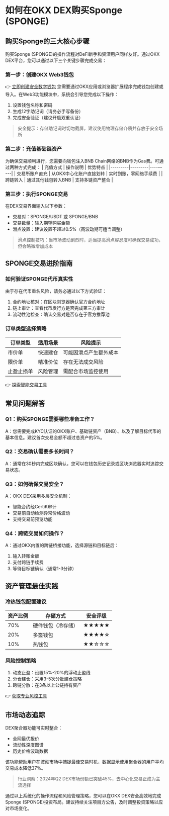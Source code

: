 # 如何在OKX DEX购买Sponge (SPONGE)

## 购买Sponge的三大核心步骤
购买Sponge (SPONGE)的操作流程对DeFi新手和资深用户同样友好。通过OKX DEX平台，您可以通过以下三个关键步骤完成交易：

### 第一步：创建OKX Web3钱包
👉 [立即创建安全数字钱包](https://bit.ly/okx_welcome)
您需要通过OKX应用或浏览器扩展程序完成钱包创建或导入。在Web3功能模块中，系统会引导您完成以下操作：
1. 设置钱包名称和密码
2. 生成12字助记词（请务必手写备份）
3. 完成安全验证（建议开启双重认证）

> 安全提示：存储助记词时切勿截屏，建议使用物理存储介质并存放于安全场所

### 第二步：充值基础链资产
为确保交易顺利进行，您需要向钱包注入BNB Chain网络的BNB作为Gas费。可通过两种方式完成：
| 充值方式 | 操作说明 | 优势特点 |
|---------|---------|---------|
| 交易所账户直充 | 从OKX中心化账户直接划转 | 实时到账，零网络手续费 |
| 跨链转入 | 通过其他钱包转入BNB | 支持多链资产整合 |

### 第三步：执行SPONGE交易
在DEX交易界面输入以下参数：
- 交易对：SPONGE/USDT 或 SPONGE/BNB
- 交易数量：输入期望购买金额
- 滑点设置：建议设置不超过0.5%（高波动期可适当调整）

> 滑点控制技巧：当市场波动剧烈时，适当提高滑点容忍度可确保交易成功，但会略微增加成本

## SPONGE交易进阶指南

### 如何验证SPONGE代币真实性
由于存在代币重名风险，请务必通过以下方式验证：
1. 合约地址核对：在区块浏览器确认官方合约地址
2. 链上审计：查看代币发行方是否完成第三方审计
3. 流动性池检查：确认交易对是否存在于官方推荐池

### 订单类型选择策略
| 订单类型 | 适用场景 | 风险提示 |
|---------|---------|---------|
| 市价单 | 快速建仓 | 可能因滑点产生额外成本 |
| 限价单 | 精准价位 | 存在无法成交风险 |
| 止盈止损单 | 风险管理 | 需配合市场监控使用 |

👉 [探索智能交易工具](https://bit.ly/okx_welcome)

## 常见问题解答

### Q1：购买SPONGE需要哪些准备工作？
A：您需要完成KYC认证的OKX账户、基础链资产（BNB）、以及了解目标代币的基本信息。建议首次交易金额不超过总资产的5%。

### Q2：交易确认需要多长时间？
A：通常在30秒内完成区块确认，您可以在钱包历史记录或区块浏览器实时追踪交易状态。

### Q3：如何确保交易安全？
A：OKX DEX采用多层安全机制：
- 智能合约经CertiK审计
- 交易前自动检测异常价格波动
- 支持交易前预览功能

### Q4：跨链交易如何操作？
A：通过OKX内置的跨链桥接功能，选择源链和目标链后：
1. 输入转账金额
2. 支付跨链手续费
3. 等待目标链确认（通常1-3分钟）

## 资产管理最佳实践

### 冷热钱包配置建议
| 资产比例 | 存储方式 | 安全评级 |
|---------|---------|---------|
| 70% | 硬件钱包（冷存储） | ★★★★★ |
| 20% | 多签钱包 | ★★★★☆ |
| 10% | 热钱包 | ★★☆☆☆ |

### 风险控制策略
1. 动态止盈：设置15%-20%的浮动止盈线
2. 分仓建仓：采用3-5次分批建仓策略
3. 跨链分散：在3条以上公链持有资产

👉 [获取专业风控工具](https://bit.ly/okx_welcome)

## 市场动态追踪
DEX聚合器功能可实时整合：
- 全网最优报价
- 流动性深度图谱
- 历史价格波动数据

该功能帮助用户在波动市场中捕捉最佳交易时机，数据显示使用聚合器的用户平均交易成本降低37%。

> 行业洞察：2024年Q2 DEX市场份额已突破45%，去中心化交易正成为主流选择

通过以上系统化的操作流程和风险管理策略，您可以在OKX DEX安全高效地完成Sponge (SPONGE)投资布局。建议持续关注项目方公告，及时调整投资策略以应对市场变化。